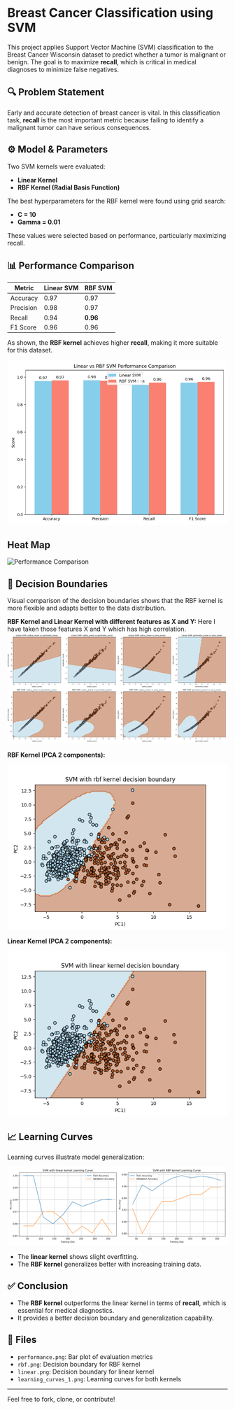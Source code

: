 # Breast Cancer Classification using SVM

This project applies Support Vector Machine (SVM) classification to the Breast Cancer Wisconsin dataset to predict whether a tumor is malignant or benign. The goal is to maximize **recall**, which is critical in medical diagnoses to minimize false negatives.

## 🔍 Problem Statement

Early and accurate detection of breast cancer is vital. In this classification task, **recall** is the most important metric because failing to identify a malignant tumor can have serious consequences.

## ⚙️ Model & Parameters

Two SVM kernels were evaluated:

- **Linear Kernel**
- **RBF Kernel (Radial Basis Function)**

The best hyperparameters for the RBF kernel were found using grid search:
- **C = 10**
- **Gamma = 0.01**

These values were selected based on performance, particularly maximizing recall.

## 📊 Performance Comparison

| Metric     | Linear SVM | RBF SVM |
|------------|------------|---------|
| Accuracy   | 0.97       | 0.97    |
| Precision  | 0.98       | 0.97    |
| Recall     | 0.94       | **0.96** |
| F1 Score   | 0.96       | 0.96    |

As shown, the **RBF kernel** achieves higher **recall**, making it more suitable for this dataset.

![Performance Comparison](./performance.png)

## Heat Map

![Performance Comparison](./)

## 🧠 Decision Boundaries

Visual comparison of the decision boundaries shows that the RBF kernel is more flexible and adapts better to the data distribution.

**RBF Kernel and Linear Kernel with different features as X and Y:**
Here I have taken those features X and Y which has high correlation.
![features](./svmfeatures.png)


**RBF Kernel (PCA 2 components):**

![RBF Decision Boundary](./rbf.png)

**Linear Kernel (PCA 2 components):**

![Linear Decision Boundary](./linear.png)

## 📈 Learning Curves

Learning curves illustrate model generalization:

![Learning Curves](./learning_curves_1.png)

- The **linear kernel** shows slight overfitting.
- The **RBF kernel** generalizes better with increasing training data.

## ✅ Conclusion

- The **RBF kernel** outperforms the linear kernel in terms of **recall**, which is essential for medical diagnostics.
- It provides a better decision boundary and generalization capability.

## 📁 Files

- `performance.png`: Bar plot of evaluation metrics
- `rbf.png`: Decision boundary for RBF kernel
- `linear.png`: Decision boundary for linear kernel
- `learning_curves_1.png`: Learning curves for both kernels

---

Feel free to fork, clone, or contribute!

